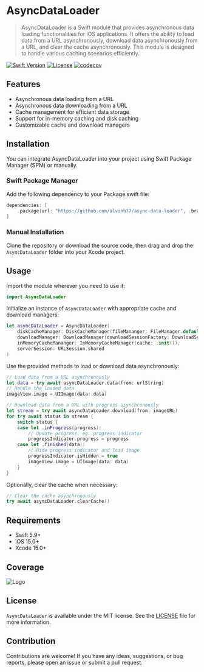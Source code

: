 # AsyncDataLoader
> AsyncDataLoader is a Swift module that provides asynchronous data loading functionalities for iOS applications. It offers the ability to load data from a URL asynchronously, download data asynchronously from a URL, and clear the cache asynchronously. This module is designed to handle various caching scenarios efficiently.

[![Swift Version][swift-image]][swift-url]
[![License][license-image]][license-url]
[![codecov](https://codecov.io/gh/alvinh77/async-data-loader/graph/badge.svg?token=ORSSZ7CCA8)](https://codecov.io/gh/alvinh77/async-data-loader)

## Features
- Asynchronous data loading from a URL
- Asynchronous data downloading from a URL
- Cache management for efficient data storage
- Support for in-memory caching and disk caching
- Customizable cache and download managers

## Installation
You can integrate AsyncDataLoader into your project using Swift Package Manager (SPM) or manually.

### Swift Package Manager
Add the following dependency to your Package.swift file:
```swift
dependencies: [
    .package(url: "https://github.com/alvinh77/async-data-loader", .branch("main"))
]   
```
### Manual Installation
Clone the repository or download the source code, then drag and drop the `AsyncDataLoader` folder into your Xcode project.

## Usage
Import the module wherever you need to use it:
```swift
import AsyncDataLoader
```
Initialize an instance of `AsyncDataLoader` with appropriate cache and download managers:
```swift
let asyncDataLoader = AsyncDataLoader(
    diskCacheManager: DiskCacheManager(fileMananger: FileManager.default),
    downloadManager: DownloadManager(downloadSessionFactory: DownloadSessionFactory(serverSession: URLSession.shared)),
    inMemoryCacheMananger: InMemoryCacheManager(cache: .init()),
    serverSession: URLSession.shared
)
```
Use the provided methods to load or download data asynchronously:
```swift
// Load data from a URL asynchronously
let data = try await asyncDataLoader.data(from: urlString)
// Handle the loaded data
imageView.image = UIImage(data: data)

// Download data from a URL with progress asynchronously
let stream = try await asyncDataLoader.download(from: imageURL)
for try await status in stream {
    switch status {
    case let .inProgress(progress):
        // Update progress, eg. progress indicator
        progressIndicator.progress = progress
    case let .finished(data):
        // Hide progress indicator and load image
        progressIndicator.isHidden = true
        imageView.image = UIImage(data: data)
    }
}
```
Optionally, clear the cache when necessary:
```swift
// Clear the cache asynchronously
try await asyncDataLoader.clearCache()
```

## Requirements
- Swift 5.9+
- iOS 15.0+
- Xcode 15.0+

## Coverage
![Logo](https://codecov.io/gh/alvinh77/async-data-loader/graphs/tree.svg?token=ORSSZ7CCA8)

## License
`AsyncDataLoader` is available under the MIT license. See the [LICENSE][license-url] file for more information.

## Contribution
Contributions are welcome! If you have any ideas, suggestions, or bug reports, please open an issue or submit a pull request.

[swift-image]:https://img.shields.io/badge/swift-5.9-orange.svg
[swift-url]: https://swift.org/
[license-image]: https://img.shields.io/badge/License-MIT-blue.svg
[license-url]: https://github.com/alvinh77/async-data-loader/blob/main/LICENSE
